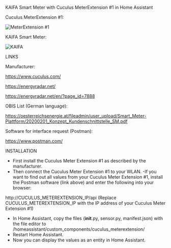 KAIFA Smart Meter with Cuculus MeterExtension #1 in Home Assistant

Cuculus MeterExtension #1:

![MeterExtension #1](https://github.com/user-attachments/assets/cf31232b-828a-49f7-9cfb-47d83e8427dc)

KAIFA Smart Meter:

![KAIFA](https://github.com/user-attachments/assets/31d9c65e-d366-4ac7-89a0-3967a34fde61)


LINKS

Manufacturer:

https://www.cuculus.com/

https://energyradar.net/

https://energyradar.net/en/?page_id=7888

OBIS List (German language):

https://oesterreichsenergie.at/fileadmin/user_upload/Smart_Meter-Plattform/20200201_Konzept_Kundenschnittstelle_SM.pdf

Software for interface request (Postman):

https://www.postman.com/


INSTALLATION

- First install the Cuculus Meter Extension #1 as described by the manufacturer.
- Then connect the Cuculus Meter Extension #1 to your WLAN.
-If you want to find out all values from your Cuculus Meter Extension #1, install the Postman software (link above) and enter the following into your browser:

http://CUCULUS_METEREXTENSION_IP/api
(Replace CUCULUS_METEREXTENSION_IP with the IP address of your Cuculus Meter Extension #1)

- In Home Assistant, copy the files (__init__.py, sensor.py, manifest.json) with the file editor to /homeassistant/custom_components/cuculus_meterextension/
- Restart Home Assistant.
- Now you can display the values as an entity in Home Assistant.
